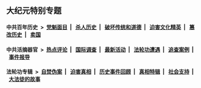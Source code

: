 ## 大纪元特别专题

#### 中共百年历史 &nbsp;>&nbsp; [党魁面目](indexes/nf1176107/README.md?03230430) &nbsp;| &nbsp; [杀人历史](indexes/nf1176106/README.md?03230430) &nbsp;| &nbsp; [破坏传统和道德](indexes/nf1176106/README.md?03230430) &nbsp;| &nbsp; [迫害文化精英](indexes/nf1176111/README.md?03230430) &nbsp;| &nbsp; [篡改历史](indexes/nf1176115/README.md?03230430) &nbsp;| &nbsp; [卖国](indexes/nf1176117/README.md?03230430) 

#### 中共活摘器官 &nbsp;>&nbsp; [热点评论](indexes/nf5879/README.md?03230430) &nbsp;| &nbsp; [国际调查](indexes/nf5947/README.md?03230430) &nbsp;| &nbsp; [最新活动](indexes/nf5883/README.md?03230430) &nbsp;| &nbsp; [法轮功遭遇](indexes/nf5881/README.md?03230430) &nbsp;| &nbsp; [追查案例](indexes/nf5880/README.md?03230430) &nbsp;| &nbsp; [事件报导](indexes/nf5877/README.md?03230430) 

#### 法轮功专辑 &nbsp;>&nbsp; [自焚伪案](indexes/nf5562/README.md?03230430) &nbsp;| &nbsp; [迫害真相](indexes/nf4379/README.md?03230430) &nbsp;| &nbsp; [历史事件回顾](indexes/nf5793/README.md?03230430) &nbsp;| &nbsp; [真相特辑](indexes/nf4389/README.md?03230430) &nbsp;| &nbsp; [社会支持](indexes/nf4386/README.md?03230430) &nbsp;| &nbsp; [大法徒的故事](indexes/nf1147481/README.md?03230430) 


